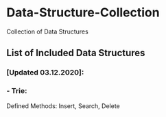 # Data-Structure-Collection
Collection of Data Structures

## List of Included Data Structures 
### [Updated 03.12.2020]:
### - Trie:
  Defined Methods: Insert, Search, Delete
